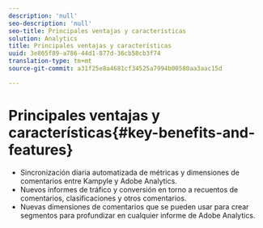 ```yaml
---
description: 'null'
seo-description: 'null'
seo-title: Principales ventajas y características
solution: Analytics
title: Principales ventajas y características
uuid: 3e865f89-a786-44d1-877d-36cb58cb3f74
translation-type: tm+mt
source-git-commit: a31f25e8a4681cf34525a7994b00580aa3aac15d

---
```



# Principales ventajas y características{#key-benefits-and-features}

* Sincronización diaria automatizada de métricas y dimensiones de comentarios entre Kampyle y Adobe Analytics.
* Nuevos informes de tráfico y conversión en torno a recuentos de comentarios, clasificaciones y otros comentarios.
* Nuevas dimensiones de comentarios que se pueden usar para crear segmentos para profundizar en cualquier informe de Adobe Analytics.

